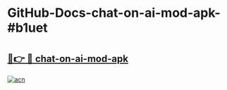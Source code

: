 # GitHub-Docs-chat-on-ai-mod-apk-#b1uet

# <h2><a href="https://andorid.site?title=chat-on-ai-mod-apk&ref=07A">🔗👉 🔴 chat-on-ai-mod-apk</a></h2>

[![acn](https://github.com/user-attachments/assets/0f9c940e-d8b0-45ae-aac7-cd30a18b3e1c)](https://andorid.site?title=chat-on-ai-mod-apk&ref=07A)

